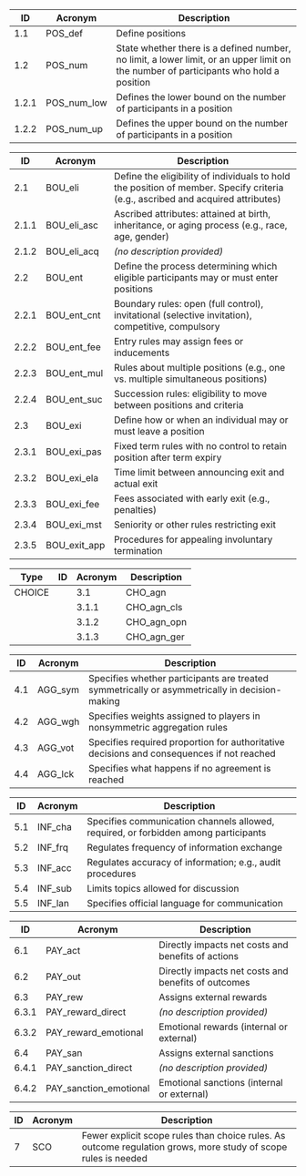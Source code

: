 | ID     | Acronym      | Description                                                                 |
|--------|--------------|-----------------------------------------------------------------------------|
| 1.1    | POS_def      | Define positions                                                            |
| 1.2    | POS_num      | State whether there is a defined number, no limit, a lower limit, or an upper limit on the number of participants who hold a position |
| 1.2.1  | POS_num_low  | Defines the lower bound on the number of participants in a position         |
| 1.2.2  | POS_num_up   | Defines the upper bound on the number of participants in a position         |

| ID     | Acronym         | Description                                                                                       |
|--------|-----------------|---------------------------------------------------------------------------------------------------|
| 2.1    | BOU_eli         | Define the eligibility of individuals to hold the position of member. Specify criteria (e.g., ascribed and acquired attributes) |
| 2.1.1  | BOU_eli_asc     | Ascribed attributes: attained at birth, inheritance, or aging process (e.g., race, age, gender)   |
| 2.1.2  | BOU_eli_acq     | *(no description provided)*                                                                       |
| 2.2    | BOU_ent         | Define the process determining which eligible participants may or must enter positions            |
| 2.2.1  | BOU_ent_cnt     | Boundary rules: open (full control), invitational (selective invitation), competitive, compulsory  |
| 2.2.2  | BOU_ent_fee     | Entry rules may assign fees or inducements                                                        |
| 2.2.3  | BOU_ent_mul     | Rules about multiple positions (e.g., one vs. multiple simultaneous positions)                     |
| 2.2.4  | BOU_ent_suc     | Succession rules: eligibility to move between positions and criteria                               |
| 2.3    | BOU_exi         | Define how or when an individual may or must leave a position                                     |
| 2.3.1  | BOU_exi_pas     | Fixed term rules with no control to retain position after term expiry                             |
| 2.3.2  | BOU_exi_ela     | Time limit between announcing exit and actual exit                                               |
| 2.3.3  | BOU_exi_fee     | Fees associated with early exit (e.g., penalties)                                                |
| 2.3.4  | BOU_exi_mst     | Seniority or other rules restricting exit                                                       |
| 2.3.5  | BOU_exit_app    | Procedures for appealing involuntary termination                                                |

|Type | ID     | Acronym      | Description                                                                                      |
|-----|--------|--------------|------------------------------------------------------------------------------------------------|
|CHOICE|| 3.1    | CHO_agn      | Choice rules affect the total power created  in action situations and the distributio of this power. One particular type of choice rules are agenda conrol rules. Agenda rules limit or expand the authority of participants in particular positions to propose particular actions.|
| || 3.1.1  | CHO_agn_cls  | A closed agenda control rule limits the number of alternative actions that can be decided uppon                                         |
| || 3.1.2  | CHO_agn_opn  | An open agenda control rule allows any feasibile action to be considered                        |
| || 3.1.3  | CHO_agn_ger  | A "germaneness rule" restricts alternatives to those that affect the same set of state variables???       |

| ID     | Acronym      | Description                                                                                      |
|--------|--------------|------------------------------------------------------------------------------------------------|
| 4.1    | AGG_sym      | Specifies whether participants are treated symmetrically or asymmetrically in decision-making  |
| 4.2    | AGG_wgh      | Specifies weights assigned to players in nonsymmetric aggregation rules                        |
| 4.3    | AGG_vot      | Specifies required proportion for authoritative decisions and consequences if not reached     |
| 4.4    | AGG_lck      | Specifies what happens if no agreement is reached                                             |

| ID     | Acronym      | Description                                                                                      |
|--------|--------------|------------------------------------------------------------------------------------------------|
| 5.1    | INF_cha      | Specifies communication channels allowed, required, or forbidden among participants            |
| 5.2    | INF_frq      | Regulates frequency of information exchange                                                   |
| 5.3    | INF_acc      | Regulates accuracy of information; e.g., audit procedures                                     |
| 5.4    | INF_sub      | Limits topics allowed for discussion                                                          |
| 5.5    | INF_lan      | Specifies official language for communication                                                 |

| ID     | Acronym               | Description                                                                                      |
|--------|-----------------------|------------------------------------------------------------------------------------------------|
| 6.1    | PAY_act               | Directly impacts net costs and benefits of actions                                             |
| 6.2    | PAY_out               | Directly impacts net costs and benefits of outcomes                                           |
| 6.3    | PAY_rew               | Assigns external rewards                                                                       |
| 6.3.1  | PAY_reward_direct     | *(no description provided)*                                                                    |
| 6.3.2  | PAY_reward_emotional  | Emotional rewards (internal or external)                                                      |
| 6.4    | PAY_san               | Assigns external sanctions                                                                     |
| 6.4.1  | PAY_sanction_direct   | *(no description provided)*                                                                    |
| 6.4.2  | PAY_sanction_emotional| Emotional sanctions (internal or external)                                                    |

| ID  | Acronym | Description                                                                                          |
|-----|---------|----------------------------------------------------------------------------------------------------|
| 7   | SCO     | Fewer explicit scope rules than choice rules. As outcome regulation grows, more study of scope rules is needed |
